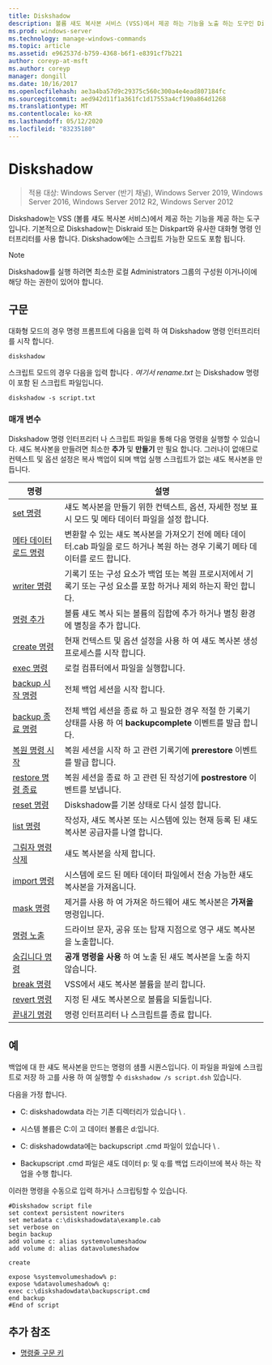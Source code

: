 ```yaml
---
title: Diskshadow
description: 볼륨 섀도 복사본 서비스 (VSS)에서 제공 하는 기능을 노출 하는 도구인 Diskshadow 명령에 대 한 참조 항목입니다.
ms.prod: windows-server
ms.technology: manage-windows-commands
ms.topic: article
ms.assetid: e962537d-b759-4368-b6f1-e8391cf7b221
author: coreyp-at-msft
ms.author: coreyp
manager: dongill
ms.date: 10/16/2017
ms.openlocfilehash: ae3a4ba57d9c29375c560c300a4e4ead807184fc
ms.sourcegitcommit: aed942d11f1a361fc1d17553a4cf190a864d1268
ms.translationtype: MT
ms.contentlocale: ko-KR
ms.lasthandoff: 05/12/2020
ms.locfileid: "83235180"
---
```

# <a name="diskshadow"></a>Diskshadow

> 적용 대상: Windows Server (반기 채널), Windows Server 2019, Windows Server 2016, Windows Server 2012 R2, Windows Server 2012

Diskshadow는 VSS (볼륨 섀도 복사본 서비스)에서 제공 하는 기능을 제공 하는 도구입니다. 기본적으로 Diskshadow는 Diskraid 또는 Diskpart와 유사한 대화형 명령 인터프리터를 사용 합니다. Diskshadow에는 스크립트 가능한 모드도 포함 됩니다.

> [!NOTE]
> Diskshadow를 실행 하려면 최소한 로컬 Administrators 그룹의 구성원 이거나이에 해당 하는 권한이 있어야 합니다.

## <a name="syntax"></a>구문

대화형 모드의 경우 명령 프롬프트에 다음을 입력 하 여 Diskshadow 명령 인터프리터를 시작 합니다.

```
diskshadow
```

스크립트 모드의 경우 다음을 입력 합니다 *. 여기서 rename.txt* 는 Diskshadow 명령이 포함 된 스크립트 파일입니다.

```
diskshadow -s script.txt
```

### <a name="parameters"></a>매개 변수

Diskshadow 명령 인터프리터 나 스크립트 파일을 통해 다음 명령을 실행할 수 있습니다. 섀도 복사본을 만들려면 최소한 **추가** 및 **만들기** 만 필요 합니다. 그러나이 없애므로 컨텍스트 및 옵션 설정은 복사 백업이 되며 백업 실행 스크립트가 없는 섀도 복사본을 만듭니다.

| 명령 | 설명 |
| --------- | ----------- |
| [set 명령](set_2.md) | 섀도 복사본을 만들기 위한 컨텍스트, 옵션, 자세한 정보 표시 모드 및 메타 데이터 파일을 설정 합니다. |
| [메타 데이터 로드 명령](load-metadata.md) | 변환할 수 있는 섀도 복사본을 가져오기 전에 메타 데이터.cab 파일을 로드 하거나 복원 하는 경우 기록기 메타 데이터를 로드 합니다. |
| [writer 명령](writer.md) | 기록기 또는 구성 요소가 백업 또는 복원 프로시저에서 기록기 또는 구성 요소를 포함 하거나 제외 하는지 확인 합니다. |
| [명령 추가](add.md) | 볼륨 섀도 복사 되는 볼륨의 집합에 추가 하거나 별칭 환경에 별칭을 추가 합니다. |
| [create 명령](create.md) | 현재 컨텍스트 및 옵션 설정을 사용 하 여 섀도 복사본 생성 프로세스를 시작 합니다. |
| [exec 명령](exec.md) | 로컬 컴퓨터에서 파일을 실행합니다. |
| [backup 시작 명령](begin-backup.md) | 전체 백업 세션을 시작 합니다. |
| [backup 종료 명령](end-backup.md) | 전체 백업 세션을 종료 하 고 필요한 경우 적절 한 기록기 상태를 사용 하 여 **backupcomplete** 이벤트를 발급 합니다. |
| [복원 명령 시작](begin-restore.md) | 복원 세션을 시작 하 고 관련 기록기에 **prerestore** 이벤트를 발급 합니다. |
| [restore 명령 종료](end-restore.md) | 복원 세션을 종료 하 고 관련 된 작성기에 **postrestore** 이벤트를 보냅니다. |
| [reset 명령](reset.md) | Diskshadow를 기본 상태로 다시 설정 합니다. |
| [list 명령](list.md) | 작성자, 섀도 복사본 또는 시스템에 있는 현재 등록 된 섀도 복사본 공급자를 나열 합니다. |
| [그림자 명령 삭제](delete-shadows.md) | 섀도 복사본을 삭제 합니다. |
| [import 명령](import.md) | 시스템에 로드 된 메타 데이터 파일에서 전송 가능한 섀도 복사본을 가져옵니다. |
| [mask 명령](mask.md) | 제거를 사용 하 여 가져온 하드웨어 섀도 복사본은 **가져올** 명령입니다. |
| [명령 노출](expose.md) | 드라이브 문자, 공유 또는 탑재 지점으로 영구 섀도 복사본을 노출합니다. |
| [숨깁니다 명령](unexpose.md) | **공개 명령을 사용** 하 여 노출 된 섀도 복사본을 노출 하지 않습니다. |
| [break 명령](break_2.md) | VSS에서 섀도 복사본 볼륨을 분리 합니다. |
| [revert 명령](revert.md) | 지정 된 섀도 복사본으로 볼륨을 되돌립니다. |
| [끝내기 명령](exit.md) | 명령 인터프리터 나 스크립트를 종료 합니다. |

## <a name="examples"></a>예

백업에 대 한 섀도 복사본을 만드는 명령의 샘플 시퀀스입니다. 이 파일을 파일에 스크립트로 저장 하 고를 사용 하 여 실행할 수 `diskshadow /s script.dsh` 있습니다.

다음을 가정 합니다.

- C: diskshadowdata 라는 기존 디렉터리가 있습니다 \\ .

- 시스템 볼륨은 C:이 고 데이터 볼륨은 d:입니다.

- C: diskshadowdata에는 backupscript .cmd 파일이 있습니다 \\ .

- Backupscript .cmd 파일은 섀도 데이터 p: 및 q:를 백업 드라이브에 복사 하는 작업을 수행 합니다.

이러한 명령을 수동으로 입력 하거나 스크립팅할 수 있습니다.

```
#Diskshadow script file
set context persistent nowriters
set metadata c:\diskshadowdata\example.cab
set verbose on
begin backup
add volume c: alias systemvolumeshadow
add volume d: alias datavolumeshadow

create

expose %systemvolumeshadow% p:
expose %datavolumeshadow% q:
exec c:\diskshadowdata\backupscript.cmd
end backup
#End of script
```

## <a name="additional-references"></a>추가 참조

- [명령줄 구문 키](command-line-syntax-key.md)
